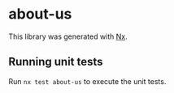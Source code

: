 # about-us

This library was generated with [Nx](https://nx.dev).

## Running unit tests

Run `nx test about-us` to execute the unit tests.
